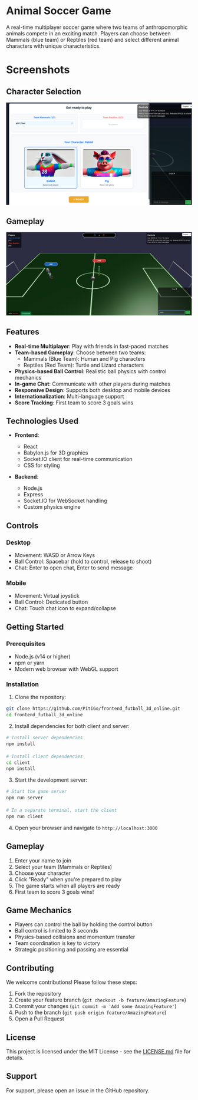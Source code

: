 # Animal Soccer Game

A real-time multiplayer soccer game where two teams of anthropomorphic animals compete in an exciting match. Players can choose between Mammals (blue team) or Reptiles (red team) and select different animal characters with unique characteristics.

# Screenshots

## Character Selection
![Character Selection Screen](screen1.png)

## Gameplay
![Gameplay Screen](screen2.png)

## Features

- **Real-time Multiplayer**: Play with friends in fast-paced matches
- **Team-based Gameplay**: Choose between two teams:
  - Mammals (Blue Team): Human and Pig characters
  - Reptiles (Red Team): Turtle and Lizard characters
- **Physics-based Ball Control**: Realistic ball physics with control mechanics
- **In-game Chat**: Communicate with other players during matches
- **Responsive Design**: Supports both desktop and mobile devices
- **Internationalization**: Multi-language support
- **Score Tracking**: First team to score 3 goals wins

## Technologies Used

- **Frontend**:
  - React
  - Babylon.js for 3D graphics
  - Socket.IO client for real-time communication
  - CSS for styling

- **Backend**:
  - Node.js
  - Express
  - Socket.IO for WebSocket handling
  - Custom physics engine

## Controls

### Desktop
- Movement: WASD or Arrow Keys
- Ball Control: Spacebar (hold to control, release to shoot)
- Chat: Enter to open chat, Enter to send message

### Mobile
- Movement: Virtual joystick
- Ball Control: Dedicated button
- Chat: Touch chat icon to expand/collapse

## Getting Started

### Prerequisites
- Node.js (v14 or higher)
- npm or yarn
- Modern web browser with WebGL support

### Installation

1. Clone the repository:
```bash
git clone https://github.com/PitiGo/frontend_futball_3d_online.git
cd frontend_futball_3d_online
```

2. Install dependencies for both client and server:
```bash
# Install server dependencies
npm install

# Install client dependencies
cd client
npm install
```

3. Start the development server:
```bash
# Start the game server
npm run server

# In a separate terminal, start the client
npm run client
```

4. Open your browser and navigate to `http://localhost:3000`

## Gameplay

1. Enter your name to join
2. Select your team (Mammals or Reptiles)
3. Choose your character
4. Click "Ready" when you're prepared to play
5. The game starts when all players are ready
6. First team to score 3 goals wins!

## Game Mechanics

- Players can control the ball by holding the control button
- Ball control is limited to 3 seconds
- Physics-based collisions and momentum transfer
- Team coordination is key to victory
- Strategic positioning and passing are essential

## Contributing

We welcome contributions! Please follow these steps:

1. Fork the repository
2. Create your feature branch (`git checkout -b feature/AmazingFeature`)
3. Commit your changes (`git commit -m 'Add some AmazingFeature'`)
4. Push to the branch (`git push origin feature/AmazingFeature`)
5. Open a Pull Request

## License

This project is licensed under the MIT License - see the [LICENSE.md](LICENSE.md) file for details.

## Support

For support, please open an issue in the GitHub repository.

